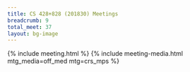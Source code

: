 ```yaml
---
title: CS 428+828 (201830) Meetings
breadcrumb: 9
total_meet: 37
layout: bg-image
---
```

{% include meeting.html %}
{% include meeting-media.html mtg_media=off_med mtg=crs_mps %}

